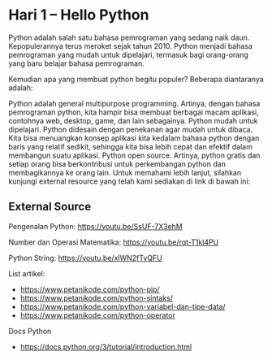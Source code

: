# Hari 1 – Hello Python

Python adalah salah satu bahasa pemrograman yang sedang naik daun. Kepopulerannya terus meroket sejak tahun 2010. Python menjadi bahasa pemrograman yang mudah untuk dipelajari, termasuk bagi orang-orang yang baru belajar bahasa pemrograman.

Kemudian apa yang membuat python begitu populer? Beberapa diantaranya adalah:

Python adalah general multipurpose programming. Artinya, dengan bahasa pemrograman python, kita hampir bisa membuat berbagai macam aplikasi, contohnya web, desktop, game, dan lain sebagainya.
Python mudah untuk dipelajari. Python didesain dengan penekanan agar mudah untuk dibaca. Kita bisa menuangkan konsep aplikasi kita kedalam bahasa python dengan baris yang relatif sedikit, sehingga kita bisa lebih cepat dan efektif dalam membangun suatu aplikasi.
Python open source. Artinya, python gratis dan setiap orang bisa berkontribusi untuk perkembangan python dan membagikannya ke orang lain.
Untuk memahami lebih lanjut, silahkan kunjungi external resource yang telah kami sediakan di link di bawah ini:

## External Source
Pengenalan Python: https://youtu.be/SsUF-7X3ehM

Number dan Operasi Matematika: https://youtu.be/rqt-T1kl4PU

Python String: https://youtu.be/xlWN2fTyQFU

List artikel:
  *  https://www.petanikode.com/python-pip/
  *  https://www.petanikode.com/python-sintaks/
  *  https://www.petanikode.com/python-variabel-dan-tipe-data/
  *  https://www.petanikode.com/python-operator

Docs Python
  * https://docs.python.org/3/tutorial/introduction.html

